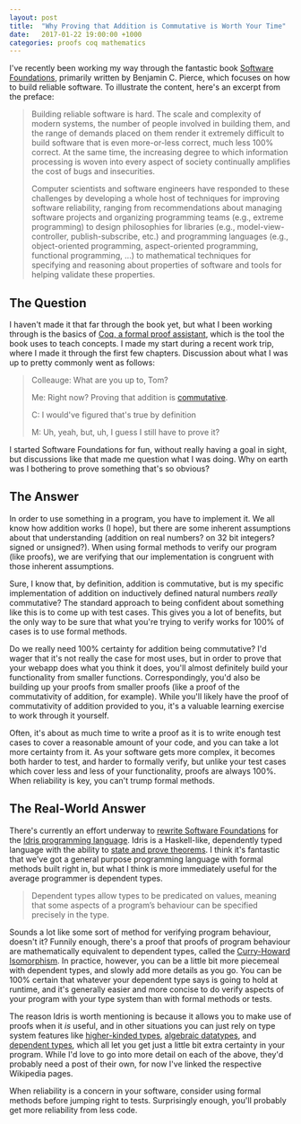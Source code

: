 ```yaml
---
layout: post
title:  "Why Proving that Addition is Commutative is Worth Your Time"
date:   2017-01-22 19:00:00 +1000
categories: proofs coq mathematics
---
```


I've recently been working my way through the fantastic book [Software Foundations](https://www.cis.upenn.edu/~bcpierce/sf/current/index.html), primarily written by Benjamin C. Pierce, which focuses on how to build reliable software. To illustrate the content, here's an excerpt from the preface:

>Building reliable software is hard. The scale and complexity of modern systems, the number of people involved in building them, and the range of demands placed on them render it extremely difficult to build software that is even more-or-less correct, much less 100% correct. At the same time, the increasing degree to which information processing is woven into every aspect of society continually amplifies the cost of bugs and insecurities.
>
>Computer scientists and software engineers have responded to these challenges by developing a whole host of techniques for improving software reliability, ranging from recommendations about managing software projects and organizing programming teams (e.g., extreme programming) to design philosophies for libraries (e.g., model-view-controller, publish-subscribe, etc.) and programming languages (e.g., object-oriented programming, aspect-oriented programming, functional programming, ...) to mathematical techniques for specifying and reasoning about properties of software and tools for helping validate these properties.


The Question
------------

I haven't made it that far through the book yet, but what I been working through is the basics of [Coq, a formal proof assistant](https://coq.inria.fr/), which is the tool the book uses to teach concepts. I made my start during a recent work trip, where I made it through the first few chapters. Discussion about what I was up to pretty commonly went as follows:

>Colleauge: What are you up to, Tom?
>
>Me: Right now? Proving that addition is [commutative](https://en.wikipedia.org/wiki/Commutative_property).
>
>C: I would've figured that's true by definition
>
>M: Uh, yeah, but, uh, I guess I still have to prove it?

I started Software Foundations for fun, without really having a goal in sight, but discussions like that made me question what I was doing. Why on earth was I bothering to prove something that's so obvious?

The Answer
----------

In order to use something in a program, you have to implement it. We all know how addition works (I hope), but there are some inherent assumptions about that understanding (addition on real numbers? on 32 bit integers? signed or unsigned?). When using formal methods to verify our program (like proofs), we are verifying that our implementation is congruent with those inherent assumptions.

Sure, I know that, by definition, addition is commutative, but is my specific implementation of addition on inductively defined natural numbers *really* commutative? The standard approach to being confident about something like this is to come up with test cases. This gives you a lot of benefits, but the only way to be sure that what you're trying to verify works for 100% of cases is to use formal methods.

Do we really need 100% certainty for addition being commutative? I'd wager that it's not really the case for most uses, but in order to prove that your webapp does what you think it does, you'll almost definitely build your functionality from smaller functions. Correspondingly, you'd also be building up your proofs from smaller proofs (like a proof of the commutativity of addition, for example). While you'll likely have the proof of commutativity of addition provided to you, it's a valuable learning exercise to work through it yourself.

Often, it's about as much time to write a proof as it is to write enough test cases to cover a reasonable amount of your code, and you can take a lot more certainty from it. As your software gets more complex, it becomes both harder to test, and harder to formally verify, but unlike your test cases which cover less and less of your functionality, proofs are always 100%. When reliability is key, you can't trump formal methods.

The Real-World Answer
---------------------

There's currently an effort underway to [rewrite Software Foundations](https://github.com/idris-hackers/software-foundations) for the [Idris programming language](http://www.idris-lang.org/). Idris is a Haskell-like, dependently typed language with the ability to [state and prove theorems](http://docs.idris-lang.org/en/latest/tutorial/theorems.html). I think it's fantastic that we've got a general purpose programming language with formal methods built right in, but what I think is more immediately useful for the average programmer is dependent types.

>Dependent types allow types to be predicated on values, meaning that some aspects of a program’s behaviour can be specified precisely in the type.

Sounds a lot like some sort of method for verifying program behaviour, doesn't it? Funnily enough, there's a proof that proofs of program behaviour are mathematically equivalent to dependent types, called the [Curry-Howard Isomorphism](https://en.wikipedia.org/wiki/Curry%E2%80%93Howard_correspondence). In practice, however, you can be a little bit more piecemeal with dependent types, and slowly add more details as you go. You can be 100% certain that whatever your dependent type says is going to hold at runtime, and it's generally easier and more concise to do verify aspects of your program with your type system than with formal methods or tests.

The reason Idris is worth mentioning is because it allows you to make use of proofs when it *is* useful, and in other situations you can just rely on type system features like [higher-kinded types](https://en.wikipedia.org/wiki/Kind_(type_theory)#Kinds_in_Haskell), [algebraic datatypes](https://en.wikipedia.org/wiki/Algebraic_data_type), and [dependent types](https://en.wikipedia.org/wiki/Dependent_type), which all let you get just a little bit extra certainty in your program. While I'd love to go into more detail on each of the above, they'd probably need a post of their own, for now I've linked the respective Wikipedia pages.

When reliability is a concern in your software, consider using formal methods before jumping right to tests. Surprisingly enough, you'll probably get more reliability from less code.